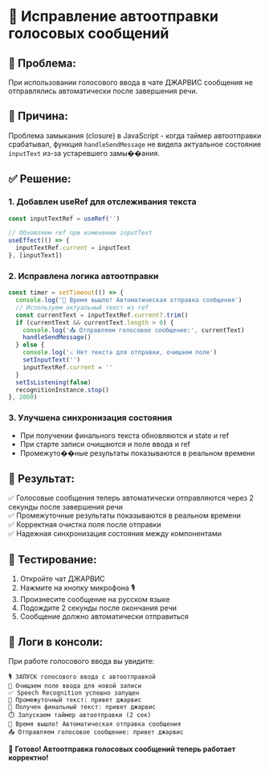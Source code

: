 # 🎤 Исправление автоотправки голосовых сообщений

## 🐛 Проблема:
При использовании голосового ввода в чате ДЖАРВИС сообщения не отправлялись автоматически после завершения речи.

## 🔧 Причина:
Проблема замыкания (closure) в JavaScript - когда таймер автоотправки срабатывал, функция `handleSendMessage` не видела актуальное состояние `inputText` из-за устаревшего замы��ания.

## ✅ Решение:

### 1. Добавлен useRef для отслеживания текста
```javascript
const inputTextRef = useRef('')

// Обновляем ref при изменении inputText
useEffect(() => {
  inputTextRef.current = inputText
}, [inputText])
```

### 2. Исправлена логика автоотправки
```javascript
const timer = setTimeout(() => {
  console.log('🚀 Время вышло! Автоматическая отправка сообщения')
  // Используем актуальный текст из ref
  const currentText = inputTextRef.current?.trim()
  if (currentText && currentText.length > 0) {
    console.log('📤 Отправляем голосовое сообщение:', currentText)
    handleSendMessage()
  } else {
    console.log('⚠️ Нет текста для отправки, очищаем поле')
    setInputText('')
    inputTextRef.current = ''
  }
  setIsListening(false)
  recognitionInstance.stop()
}, 2000)
```

### 3. Улучшена синхронизация состояния
- При получении финального текста обновляются и state и ref
- При старте записи очищаются и поле ввода и ref  
- Промежуто��ные результаты показываются в реальном времени

## 🎯 Результат:
✅ Голосовые сообщения теперь автоматически отправляются через 2 секунды после завершения речи  
✅ Промежуточные результаты показываются в реальном времени  
✅ Корректная очистка поля после отправки  
✅ Надежная синхронизация состояния между компонентами  

## 🧪 Тестирование:
1. Откройте чат ДЖАРВИС
2. Нажмите на кнопку микрофона 🎙️
3. Произнесите сообщение на русском языке
4. Подождите 2 секунды после окончания речи
5. Сообщение должно автоматически отправиться

## 📝 Логи в консоли:
При работе голосового ввода вы увидите:
```
🎙️ ЗАПУСК голосового ввода с автоотправкой
🧹 Очищаем поле ввода для новой записи
✅ Speech Recognition успешно запущен
🔄 Промежуточный текст: привет джарвис
📝 Получен финальный текст: привет джарвис
⏱️ Запускаем таймер автоотправки (2 сек)
🚀 Время вышло! Автоматическая отправка сообщения
📤 Отправляем голосовое сообщение: привет джарвис
```

🎉 **Готово! Автоотправка голосовых сообщений теперь работает корректно!**
